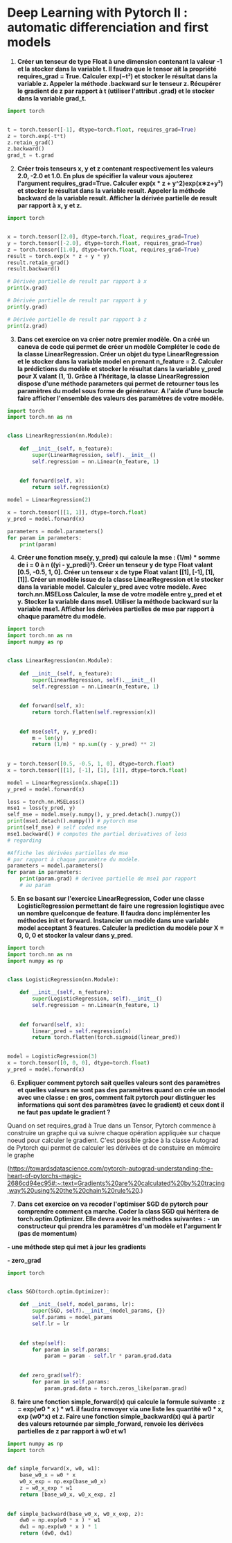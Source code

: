 # Deep Learning with Pytorch II : automatic differenciation and first models

1. **Créer un tenseur de type Float à une dimension contenant la valeur -1 et la stocker dans la variable t. Il faudra que le tensor ait la propriété requires_grad = True. Calculer exp(−t²) et stocker le résultat dans la variable z. Appeler la méthode .backward sur le tenseur z. Récupérer le gradient de z par rapport à t (utiliser l'attribut .grad) et le stocker dans la variable grad_t.**

```python
import torch


t = torch.tensor([-1], dtype=torch.float, requires_grad=True)
z = torch.exp(-t*t)
z.retain_grad()
z.backward()
grad_t = t.grad
```

2. **Créer trois tenseurs x, y et z contenant respectivement les valeurs 2.0, -2.0 et 1.0. En plus de spécifier la valeur vous ajouterez l'argument requires_grad=True. Calculer exp(x * z + y^2)exp(x∗z+y²) et stocker le résultat dans la variable result. Appeler la méthode backward de la variable result. Afficher la dérivée partielle de result par rapport à x, y et z.**

```python
import torch


x = torch.tensor([2.0], dtype=torch.float, requires_grad=True)
y = torch.tensor([-2.0], dtype=torch.float, requires_grad=True)
z = torch.tensor([1.0], dtype=torch.float, requires_grad=True)
result = torch.exp(x * z + y * y)
result.retain_grad()
result.backward()

# Dérivée partielle de result par rapport à x
print(x.grad)

# Dérivée partielle de result par rapport à y
print(y.grad)

# Dérivée partielle de result par rapport à z
print(z.grad)
```

3. **Dans cet exercice on va créer notre premier modèle. On a créé un caneva de code qui permet de créer un modèle Compléter le code de la classe LinearRegression. Créer un objet du type LinearRegression et le stocker dans la variable model en prenant n_feature  = 2. Calculer la prédictions du modèle et stocker le résultat dans la variable y_pred pour X valant (1, 1). Grâce à l'héritage, la classe LinearRegression dispose d'une méthode parameters qui permet de retourner tous les paramètres du model sous forme de générateur. A l'aide d'une boucle faire afficher l'ensemble des valeurs des paramètres de votre modèle.**

```python
import torch
import torch.nn as nn


class LinearRegression(nn.Module):
    
    def __init__(self, n_feature):
        super(LinearRegression, self).__init__()
        self.regression = nn.Linear(n_feature, 1)
        
        
    def forward(self, x):
        return self.regression(x)

model = LinearRegression(2)

x = torch.tensor([[1, 1]], dtype=torch.float)
y_pred = model.forward(x)

parameters = model.parameters()
for param in parameters:
    print(param)
```

4. **Créer une fonction mse(y, y_pred) qui calcule la mse : (1/m) * somme de i = 0 à n ((yi - y_predi)²). Créer un tenseur y de type Float valant  [0.5, -0.5, 1, 0]. Créer un tenseur x de type Float valant  [[1], [-1], [1], [1]]. Créer un modèle issue de la classe LinearRegression et le stocker dans la variable model. Calculer y_pred avec votre modèle. Avec torch.nn.MSELoss Calculer, la mse de votre modèle entre y_pred et et y. Stocker la variable dans mse1. Utiliser la méthode backward sur la variable mse1. Afficher les dérivées partielles de mse par rapport à chaque paramètre du modèle.**

```python
import torch
import torch.nn as nn
import numpy as np


class LinearRegression(nn.Module):
    
    def __init__(self, n_feature):
        super(LinearRegression, self).__init__()
        self.regression = nn.Linear(n_feature, 1)
        
        
    def forward(self, x):
        return torch.flatten(self.regression(x))
        
    
    def mse(self, y, y_pred):
        m = len(y)
        return (1/m) * np.sum((y - y_pred) ** 2)
        
        
y = torch.tensor([0.5, -0.5, 1, 0], dtype=torch.float)
x = torch.tensor([[1], [-1], [1], [1]], dtype=torch.float)

model = LinearRegression(x.shape[1])
y_pred = model.forward(x)

loss = torch.nn.MSELoss()
mse1 = loss(y_pred, y)
self_mse = model.mse(y.numpy(), y_pred.detach().numpy())
print(mse1.detach().numpy()) # pytorch mse
print(self_mse) # self coded mse
mse1.backward() # computes the partial derivatives of loss 
# regarding 

#Affiche les dérivées partielles de mse 
# par rapport à chaque paramètre du modèle.
parameters = model.parameters()
for param in parameters:
    print(param.grad) # derivee partielle de mse1 par rapport
    # au param
```

5. **En se basant sur l'exercice LinearRegression, Coder une classe LogisticRegression permettant de faire une regression logistique avec un nombre quelconque de feature. Il faudra donc implémenter les méthodes __init__ et forward.  Instancier un modèle dans une variable model acceptant 3 features. Calculer la prediction du modèle pour X = 0, 0, 0 et stocker la valeur dans y_pred.**

```python
import torch
import torch.nn as nn
import numpy as np


class LogisticRegression(nn.Module):
    
    def __init__(self, n_feature):
        super(LogisticRegression, self).__init__()
        self.regression = nn.Linear(n_feature, 1)
        
        
    def forward(self, x):
        linear_pred = self.regression(x)
        return torch.flatten(torch.sigmoid(linear_pred))
        

model = LogisticRegression(3)
x = torch.tensor([0, 0, 0], dtype=torch.float)
y_pred = model.forward(x)
```

6. **Expliquer comment pytorch sait quelles valeurs sont des paramètres et quelles valeurs ne sont pas des paramètres quand on crée un model avec une classe : en gros, comment fait pytorch pour distinguer les informations qui sont des paramètres (avec le gradient) et ceux dont il ne faut pas update le gradient ?**

Quand on set requires_grad à True dans un Tensor, Pytorch commence à construire un graphe qui va suivre chaque opération appliquée sur chaque noeud pour calculer le gradient. C'est possible grâce à la classe Autograd de Pytorch qui permet de calculer les dérivées et de constuire en mémoire le graphe

(https://towardsdatascience.com/pytorch-autograd-understanding-the-heart-of-pytorchs-magic-2686cd94ec95#:~:text=Gradients%20are%20calculated%20by%20tracing,way%20using%20the%20chain%20rule%20.)

7. **Dans cet exercice on va recoder l'optimiser SGD de pytorch pour comprendre comment ça marche. Coder la class SGD qui héritera de torch.optim.Optimizer. Elle devra avoir les méthodes suivantes :**
 **- un constructeur qui prendra les paramètres d'un modèle et l'argument lr (pas de momentum)**

 **- une méthode step qui met à jour les gradients**

 **- zero_grad**

```python
import torch


class SGD(torch.optim.Optimizer):
    
    def __init__(self, model_params, lr):
        super(SGD, self).__init__(model_params, {})
        self.params = model_params
        self.lr = lr
        
        
    def step(self):
        for param in self.params:
            param = param - self.lr * param.grad.data
            
        
    def zero_grad(self):
        for param in self.params:
            param.grad.data = torch.zeros_like(param.grad)
```

8. **faire une fonction simple_forward(x) qui calcule la formule suivante : z = exp(w0 * x ) * w1. il faudra renvoyer via une liste les quantité w0 * x, exp (w0*x) et z. Faire une fonction simple_backward(x) qui à partir des valeurs retournée par simple_forward, renvoie les dérivées partielles de z par rapport à w0 et w1**

```python
import numpy as np
import torch


def simple_forward(x, w0, w1):
    base_w0_x = w0 * x
    w0_x_exp = np.exp(base_w0_x)
    z = w0_x_exp * w1
    return [base_w0_x, w0_x_exp, z]
    
    
def simple_backward(base_w0_x, w0_x_exp, z):
    dw0 = np.exp(w0 * x ) * w1
    dw1 = np.exp(w0 * x ) * 1
    return (dw0, dw1)
```